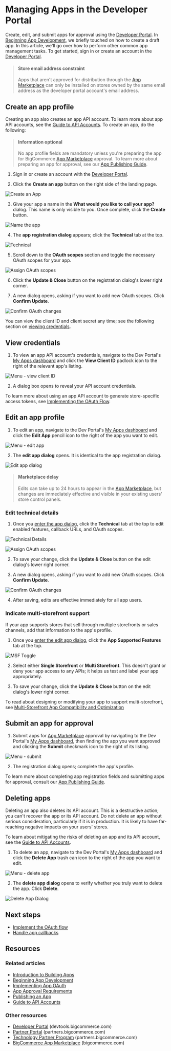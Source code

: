 # Managing Apps in the Developer Portal

Create, edit, and submit apps for approval using the [Developer Portal](https://devtools.bigcommerce.com/). In [Beginning App Development](/api-docs/apps/guide/development), we briefly touched on how to create a draft app. In this article, we'll go over how to perform other common app management tasks. To get started, sign in or create an account in the [Developer Portal](https://devtools.bigcommerce.com/).

<!-- theme: info -->
> #### Store email address constraint
> Apps that aren't approved for distribution through the [App Marketplace](https://bigcommerce.com/apps) can only be installed on stores owned by the same email address as the developer portal account's email address.

## Create an app profile

Creating an app also creates an app API account. To learn more about app API accounts, see the [Guide to API Accounts](/api-docs/getting-started/authentication/rest-api-authentication#app-api-accounts). To create an app, do the following:

<!-- theme: info -->
> #### Information optional
> No app profile fields are mandatory unless you're preparing the app for BigCommerce [App Marketplace](https://bigcommerce.com/apps) approval. To learn more about preparing an app for approval, see our [App Publishing Guide](/api-docs/apps/guide/publishing).

1. Sign in or create an account with the [Developer Portal](https://devtools.bigcommerce.com).

2. Click the **Create an app** button on the right side of the landing page.

![Create an App](https://storage.googleapis.com/bigcommerce-production-dev-center/images/app-api-account/devtool-create-app.png "Create an App")

3. Give your app a name in the **What would you like to call your app?** dialog. This name is only visible to you. Once complete, click the **Create** button.

![Name the app](https://storage.googleapis.com/bigcommerce-production-dev-center/images/app-api-account/devtool-name-app-dialog.png "Name the App")

4. The **app registration dialog** appears; click the **Technical** tab at the top.

![Technical](https://storage.googleapis.com/bigcommerce-production-dev-center/images/app-api-account/devtools-technical.png "Technical")

5. Scroll down to the **OAuth scopes** section and toggle the necessary OAuth scopes for your app.

![Assign OAuth scopes](https://storage.googleapis.com/bigcommerce-production-dev-center/images/app-api-account/devtool-oauth-scopes-tight.png "Assign OAuth scopes")

6. Click the **Update & Close** button on the registration dialog's lower right corner.

7. A new dialog opens, asking if you want to add new OAuth scopes. Click **Confirm Update**.

![Confirm OAuth changes](https://storage.googleapis.com/bigcommerce-production-dev-center/images/app-api-account/devtool-oauth-scopes-confirm.png "Confirm OAuth changes")

You can view the client ID and client secret any time; see the following section on [viewing credentials](#view-credentials).

## View credentials

1. To view an app API account's credentials, navigate to the Dev Portal's [My Apps dashboard](https://devtools.bigcommerce.com/my/apps) and click the **View Client ID** padlock icon to the right of the relevant app's listing. 

![Menu - view client ID](https://storage.googleapis.com/bigcommerce-production-dev-center/images/app-api-account/devtool-app-menu-client-id.png "View Client ID")

2. A dialog box opens to reveal your API account credentials.

To learn more about using an app API account to generate store-specific access tokens, see [Implementing the OAuth Flow](/api-docs/apps/guide/auth).

## Edit an app profile

1. To edit an app, navigate to the Dev Portal's [My Apps dashboard](https://devtools.bigcommerce.com/my/apps) and click the **Edit App** pencil icon to the right of the app you want to edit.

![Menu - edit app](https://storage.googleapis.com/bigcommerce-production-dev-center/images/app-api-account/devtool-app-menu-edit-app.png "Edit an App")

2. The **edit app dialog** opens. It is identical to the app registration dialog.

![Edit app dialog](https://storage.googleapis.com/bigcommerce-production-dev-center/images/app-api-account/devtool-edit-dialog-landing.png "Edit App / App Registration Dialog Landing View")


<!-- theme: info -->
> #### Marketplace delay
> Edits can take up to 24 hours to appear in the [App Marketplace](https://www.bigcommerce.com/apps/), but changes are immediately effective and visible in your existing users' store control panels.

### Edit technical details

1. Once you [enter the app dialog](#edit-an-app), click the **Technical** tab at the top to edit enabled features, callback URLs, and OAuth scopes. 

![Technical Details](https://storage.googleapis.com/bigcommerce-production-dev-center/images/app-api-account/devtools-technical.png "Technical Details")

![Assign OAuth scopes](https://storage.googleapis.com/bigcommerce-production-dev-center/images/app-api-account/devtool-oauth-scopes-tight.png "Assign OAuth scopes")
   
2. To save your change, click the **Update & Close** button on the edit dialog's lower right corner. 

3. A new dialog opens, asking if you want to add new OAuth scopes. Click **Confirm Update**.

![Confirm OAuth changes](https://storage.googleapis.com/bigcommerce-production-dev-center/images/app-api-account/devtool-oauth-scopes-confirm.png "Confirm OAuth changes")

4. After saving, edits are effective immediately for all app users.

### Indicate multi-storefront support

If your app supports stores that sell through multiple storefronts or sales channels, add that information to the app's profile.

1. Once you [enter the edit app dialog](#edit-an-app), click the **App Supported Features** tab at the top. 

![MSF Toggle](https://storage.googleapis.com/bigcommerce-production-dev-center/images/app-api-account/devtools-msf.png "Toggle MSF on the App Supported Features tab")

2. Select either **Single Storefront** or **Multi Storefront**. This doesn't grant or deny your app access to any APIs; it helps us test and label your app appropriately. 

3. To save your change, click the **Update & Close** button on the edit dialog's lower right corner. 

To read about designing or modifying your app to support multi-storefront, see [Multi-Storefront App Compatibility and Optimization](/api-docs/apps/multi-storefront)

## Submit an app for approval

1. Submit apps for [App Marketplace](https://www.bigcommerce.com/apps) approval by navigating to the Dev Portal's [My Apps dashboard](https://devtools.bigcommerce.com/my/apps), then finding the app you want approved and clicking the **Submit** checkmark icon to the right of its listing. 

![Menu - submit](https://storage.googleapis.com/bigcommerce-production-dev-center/images/app-api-account/devtool-app-menu-submit.png "Submit an App")

2. The registration dialog opens; complete the app's profile. 
 
To learn more about completing app registration fields and submitting apps for approval, consult our [App Publishing Guide](/api-docs/apps/guide/publishing).

## Deleting apps

Deleting an app also deletes its API account. This is a destructive action; you can't recover the app or its API account. Do not delete an app without serious consideration, particularly if it is in production. It is likely to have far-reaching negative impacts on your users' stores.

To learn about mitigating the risks of deleting an app and its API account, see the [Guide to API Accounts](/api-docs/getting-started/authentication/rest-api-authentication#delete-apps-carefully).

1. To delete an app, navigate to the Dev Portal's [My Apps dashboard](https://devtools.bigcommerce.com/my/apps) and click the **Delete App** trash can icon to the right of the app you want to edit. 

![Menu - delete app](https://storage.googleapis.com/bigcommerce-production-dev-center/images/app-api-account/devtool-app-menu-delete.png "Delete an App")

2. The **delete app dialog** opens to verify whether you truly want to delete the app. Click **Delete**.

![Delete App Dialog](https://storage.googleapis.com/bigcommerce-production-dev-center/images/app-api-account/devtool-delete-app-confirm.png "Delete App Dialog")

## Next steps
* [Implement the OAuth flow](/api-docs/apps/guide/auth)
* [Handle app callbacks](/api-docs/apps/guide/callbacks)

## Resources

### Related articles

* [Introduction to Building Apps](/api-docs/apps/guide/intro)
* [Beginning App Development](/api-docs/apps/guide/development)
* [Implementing App OAuth](/api-docs/apps/guide/auth)
* [App Approval Requirements](/api-docs/apps/guide/requirements)
* [Publishing an App](/api-docs/apps/guide/publishing)
* [Guide to API Accounts](/api-docs/getting-started/authentication/rest-api-authentication)

### Other resources

* [Developer Portal](https://devtools.bigcommerce.com/) (devtools.bigcommerce.com)
* [Partner Portal](https://partners.bigcommerce.com/English/) (partners.bigcommerce.com)
* [Technology Partner Program](https://partners.bigcommerce.com/English/register_email.aspx) (partners.bigcommerce.com)
* [BigCommerce App Marketplace](https://www.bigcommerce.com/apps/) (bigcommerce.com)
